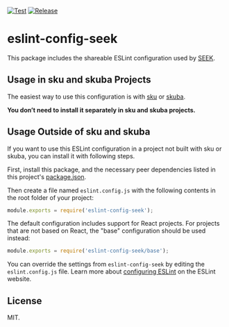 [![Test](https://github.com/seek-oss/eslint-config-seek/actions/workflows/test.yml/badge.svg)](https://github.com/seek-oss/eslint-config-seek/actions/workflows/test.yml)
[![Release](https://github.com/seek-oss/eslint-config-seek/actions/workflows/release.yml/badge.svg)](https://github.com/seek-oss/eslint-config-seek/actions/workflows/release.yml)

# eslint-config-seek

This package includes the shareable ESLint configuration used by [SEEK](https://github.com/seek-oss/).

## Usage in sku and skuba Projects

The easiest way to use this configuration is with [sku](https://github.com/seek-oss/sku) or [skuba](https://github.com/seek-oss/skuba).

**You don’t need to install it separately in sku and skuba projects.**

## Usage Outside of sku and skuba

If you want to use this ESLint configuration in a project not built with sku or skuba, you can install it with following steps.

First, install this package, and the necessary peer dependencies listed in this project's [package.json](package.json).

Then create a file named `eslint.config.js` with the following contents in the root folder of your project:

```js
module.exports = require('eslint-config-seek');
```

The default configuration includes support for React projects. For projects that are not based on React, the "base" configuration should be used instead:

```js
module.exports = require('eslint-config-seek/base');
```

You can override the settings from `eslint-config-seek` by editing the `eslint.config.js` file. Learn more about [configuring ESLint](https://eslint.org/docs/latest/use/configure/) on the ESLint website.

## License

MIT.

